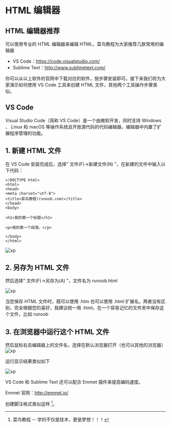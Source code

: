 # HTML 编辑器

## HTML 编辑器推荐
可以使用专业的 HTML 编辑器来编辑 HTML，菜鸟教程为大家推荐几款常用的编辑器
- VS Code：https://code.visualstudio.com/
- Sublime Text：http://www.sublimetext.com/ 

你可以从以上软件的官网中下载对应的软件，按步骤安装即可。接下来我们将为大家演示如何使用 VS Code 工具来创建 HTML 文件，其他两个工具操作步骤类似。
## VS Code
Visual Studio Code（简称 VS Code）是一个由微软开发，同时支持 Windows 、 Linux 和 macOS 等操作系统且开放源代码的代码编辑器，编辑器中内置了扩展程序管理的功能。
## 1. 新建 HTML 文件
在 VS Code 安装完成后，选择" 文件(F)->新建文件(N) "，在新建的文件中输入以下代码：
~~~ 
<!DOCTYPE html>
<html>
<head>
<meta charset="utf-8">
<title>菜鸟教程(runoob.com)</title>
</head>
<body>
 
<h1>我的第一个标题</h1>
 
<p>我的第一个段落。</p>
 
</body>
</html>
~~~
![xp](https://www.runoob.com/wp-content/uploads/2013/06/EAD13C0B-0BE9-411E-8E2A-23600B0BEF9B.jpg "说明")  

## 2. 另存为 HTML 文件  

然后选择" 文件(F)->另存为(A) "，文件名为 runoob.html  

![xp](https://www.runoob.com/wp-content/uploads/2013/06/vscode-save.png)  

当您保存 HTML 文件时，既可以使用 .htm 也可以使用 .html 扩展名。两者没有区别，完全根据您的喜好，我建议统一用 .html。在一个容易记忆的文件夹中保存这个文件，比如 runoob

## 3. 在浏览器中运行这个 HTML 文件  

然后鼠标右击编辑器上的文件名，选择在默认浏览器打开（也可以其他的浏览器）  
![xp](https://www.runoob.com/wp-content/uploads/2013/06/D9121495-3CB2-432F-82BE-6EB8828D0022.jpg)

运行显示结果类似如下

![xp](https://www.runoob.com/wp-content/uploads/2013/06/html3.jpg)

VS Code 和 Sublime Text 还可以配合 Emmet 插件来提高编码速度。

Emmet 官网：http://emmet.io/

创建脚注格式类似这样 [^RUNOOB]。

[^RUNOOB]: 菜鸟教程 -- 学的不仅是技术，更是梦想！！！

